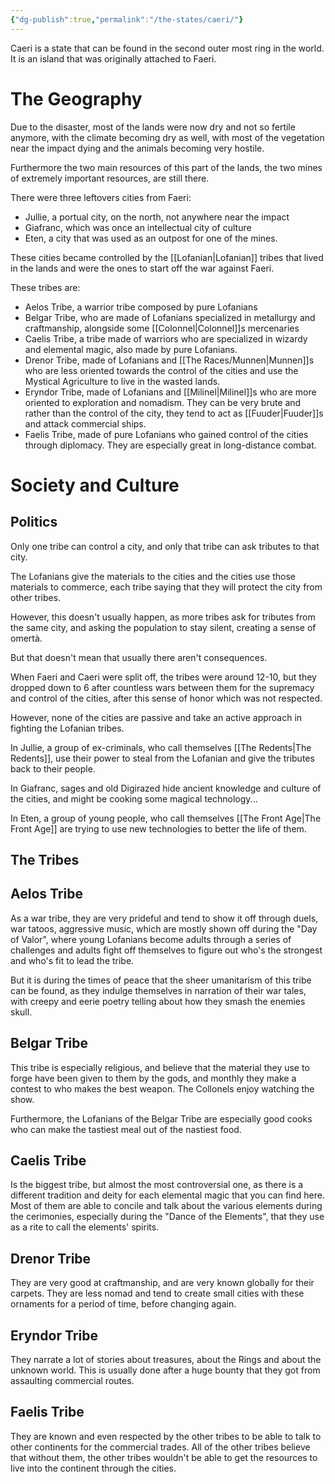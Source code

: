 ```yaml
---
{"dg-publish":true,"permalink":"/the-states/caeri/"}
---
```


Caeri is a state that can be found in the second outer most ring in the world. It is an island that was originally attached to Faeri.

# The Geography

Due to the disaster, most of the lands were now dry and not so fertile anymore, with the climate becoming dry as well, with most of the vegetation near the impact dying and the animals becoming very hostile.

Furthermore the two main resources of this part of the lands, the two mines of extremely important resources, are still there.

There were three leftovers cities from Faeri:

- Jullie, a portual city, on the north, not anywhere near the impact
- Giafranc, which was once an intellectual city of culture
- Eten, a city that was used as an outpost for one of the mines.

These cities became controlled by the [[Lofanian\|Lofanian]] tribes that lived in the lands and were the ones to start off the war against Faeri.

These tribes are:

- Aelos Tribe, a warrior tribe composed by pure Lofanians
- Belgar Tribe, who are made of Lofanians specialized in metallurgy and craftmanship, alongside some [[Colonnel\|Colonnel]]s mercenaries
- Caelis Tribe, a tribe made of warriors who are specialized in wizardy and elemental magic, also made by pure Lofanians.
- Drenor Tribe, made of Lofanians and [[The Races/Munnen\|Munnen]]s who are less oriented towards the control of the cities and use the Mystical Agriculture to live in the wasted lands.
- Eryndor Tribe, made of Lofanians and [[Milinel\|Milinel]]s who are more oriented to exploration and nomadism. They can be very brute and rather than the control of the city, they tend to act as [[Fuuder\|Fuuder]]s and attack commercial ships.
- Faelis Tribe, made of pure Lofanians who gained control of the cities through diplomacy. They are especially great in long-distance combat.


# Society and Culture

## Politics

Only one tribe can control a city, and only that tribe can ask tributes to that city.

The Lofanians give the materials to the cities and the cities use those materials to commerce, each tribe saying that they will protect the city from other tribes.

However, this doesn't usually happen, as more tribes ask for tributes from the same city, and asking the population to stay silent, creating a sense of omertà.

But that doesn't mean that usually there aren't consequences. 

When Faeri and Caeri were split off, the tribes were around 12-10, but they dropped down to 6 after countless wars between them for the supremacy and control of the cities, after this sense of honor which was not respected.

However, none of the cities are passive and take an active approach in fighting the Lofanian tribes.

In Jullie, a group of ex-criminals, who call themselves [[The Redents\|The Redents]], use their power to steal from the Lofanian and give the tributes back to their people.

In Giafranc, sages and old Digirazed hide ancient knowledge and culture of the cities, and might be cooking some magical technology...

In Eten, a group of young people, who call themselves [[The Front Age\|The Front Age]] are trying to use new technologies to better the life of them.

## The Tribes

## Aelos Tribe

As a war tribe, they are very prideful and tend to show it off through duels, war tatoos, aggressive music, which are mostly shown off during the "Day of Valor", where young Lofanians become adults through a series of challenges and adults fight off themselves to figure out who's the strongest and who's fit to lead the tribe.

But it is during the times of peace that the sheer umanitarism of this tribe can be found, as they indulge themselves in narration of their war tales, with creepy and eerie poetry telling about how they smash the enemies skull.


## Belgar Tribe

This tribe is especially religious, and believe that the material they use to forge have been given to them by the gods, and monthly they make a contest to who makes the best weapon. The Collonels enjoy watching the show.

Furthermore, the Lofanians of the Belgar Tribe are especially good cooks who can make the tastiest meal out of the nastiest food.

## Caelis Tribe

Is the biggest tribe, but almost the most controversial one, as there is a different tradition and deity for each elemental magic that you can find here. Most of them are able to concile and talk about the various elements during the cerimonies, especially during the "Dance of the Elements", that they use as a rite to call the elements' spirits.


## Drenor Tribe

They are very good at craftmanship, and are very known globally for their carpets. They are less nomad and tend to create small cities with these ornaments for a period of time, before changing again.


## Eryndor Tribe

They narrate a lot of stories about treasures, about the Rings and about the unknown world. This is usually done after a huge bounty that they got from assaulting commercial routes.


## Faelis Tribe

They are known and even respected by the other tribes to be able to talk to other continents for the commercial trades. All of the other tribes believe that without them, the other tribes wouldn't be able to get the resources to live into the continent through the cities.